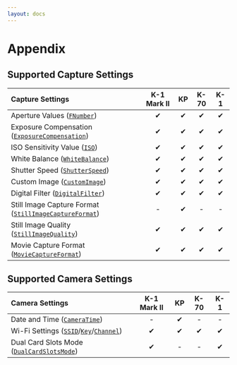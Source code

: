 ```yaml
---
layout: docs
---
```


# Appendix

## Supported Capture Settings

| Capture Settings | K-1 Mark II | KP | K-70 | K-1 |
|:------------|:------------:|:------------:|:------------:|:------------:|
| Aperture Values ([`FNumber`](../../api_reference/Classes/FNumber.html)) | ✔︎ | ✔︎ | ✔︎ | ✔︎ |
| Exposure Compensation ([`ExposureCompensation`](../../api_reference/Classes/ExposureCompensation.html)) | ✔︎ | ✔︎ | ✔︎ | ✔︎ |
| ISO Sensitivity Value ([`ISO`](../../api_reference/Classes/ISO.html)) | ✔︎ | ✔︎ | ✔︎ | ✔︎ |
| White Balance ([`WhiteBalance`](../../api_reference/Classes/WhiteBalance.html)) | ✔︎ | ✔︎ | ✔︎ | ✔︎ |
| Shutter Speed ([`ShutterSpeed`](../../api_reference/Classes/ShutterSpeed.html)) | ✔︎ | ✔︎ | ✔︎ | ✔︎ |
| Custom Image ([`CustomImage`](../../api_reference/Classes/CustomImage.html)) | ✔︎ | ✔︎ | ✔︎ | ✔︎ |
| Digital Filter ([`DigitalFilter`](../../api_reference/Classes/DigitalFilter.html)) | ✔︎ | ✔︎ | ✔︎ | ✔︎ |
| Still Image Capture Format ([`StillImageCaptureFormat`](../../api_reference/Classes/StillImageCaptureFormat.html)) | - | ✔︎ | - | - |
| Still Image Quality ([`StillImageQuality`](../../api_reference/Classes/StillImageQuality.html)) | ✔︎ | ✔︎ | ✔︎ | ✔︎ |
| Movie Capture Format ([`MovieCaptureFormat`](../../api_reference/Classes/MovieCaptureFormat.html)) | ✔︎ | ✔︎ | ✔︎ | ✔︎ |

## Supported Camera Settings

| Camera Settings | K-1 Mark II | KP | K-70 | K-1 |
|:------------|:------------:|:------------:|:------------:|:------------:|
| Date and Time ([`CameraTime`](../../api_reference/Classes/CameraTime.html)) | - | ✔︎ | - | - |
| Wi-Fi Settings ([`SSID`](../../api_reference/Classes/SSID.html)/[`Key`](../../api_reference/Classes/Key.html)/[`Channel`](../../api_reference/Classes/Channel.html)) | ✔︎ | ✔︎ | ✔︎ | ✔︎ |
| Dual Card Slots Mode ([`DualCardSlotsMode`](../../api_reference/Classes/DualCardSlotsMode.html)) | ✔︎ | - | - | ✔︎ |
